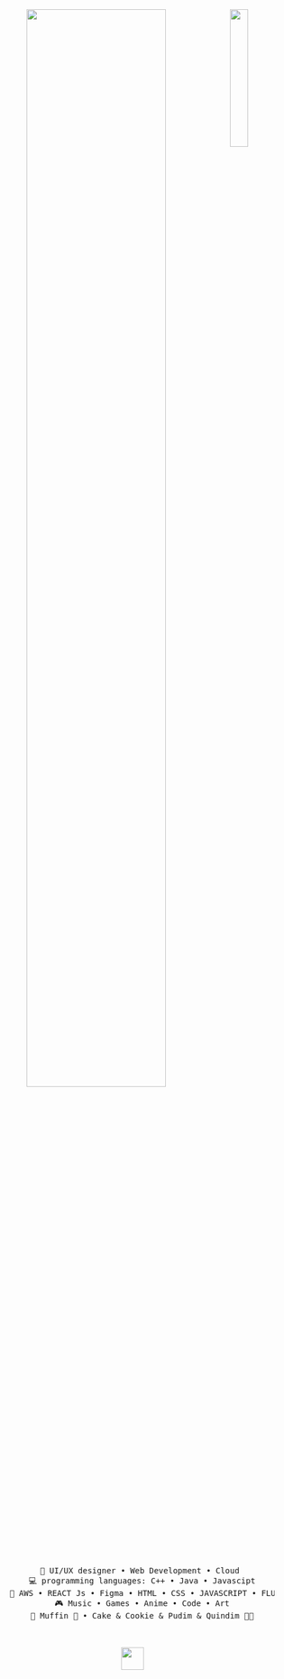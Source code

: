 <div align="center">
    
<img src="https://github.com/Shreemaa/Shreemaa/assets/104615201/081e7e47-f6c9-4eac-be84-94332cc78d6e" width="25%" align="right" />

<img src="https://readme-typing-svg.demolab.com?font=Inconsolata&weight=500&size=50&duration=4000&pause=300&color=A7A459&center=true&vCenter=true&multiline=true&repeat=false&random=false&width=1300&height=140&lines=Hello+hello;%E2%9C%A9+I'm+Shree%2C+a+tech+and+Coffee+enthusiast+%E2%9C%A9" width="70%" />
<br><br>
<pre>
    💼 UI/UX designer • Web Development • Cloud 
    💻 programming languages: C++ • Java • Javascipt
    📖 AWS • REACT Js • Figma • HTML • CSS • JAVASCRIPT • FLUTTER
    🎮 Music • Games • Anime • Code • Art
    🐾 Muffin 🐰 • Cake & Cookie & Pudim & Quindim 🐤🐥
</pre>
<br><br>

<img src="https://github.com/Shreemaa/Shreemaa/assets/104615201/a7643d64-7dae-4243-91ec-6dd8add083f5)" height="40">

<br><br><br>
    

</div>
